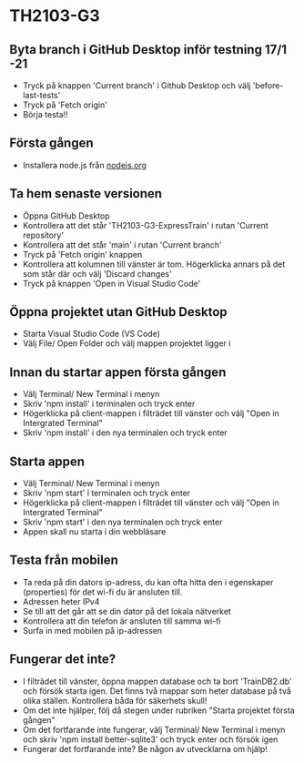 # TH2103-G3

## Byta branch i GitHub Desktop inför testning 17/1 -21  
- Tryck på knappen 'Current branch' i Github Desktop och välj 'before-last-tests'  
- Tryck på 'Fetch origin'
- Börja testa!!

## Första gången  
- Installera node.js från [nodejs.org](https://nodejs.org/en/download/)  

## Ta hem senaste versionen  
- Öppna GitHub Desktop  
- Kontrollera att det står 'TH2103-G3-ExpressTrain' i rutan 'Current repository'  
- Kontrollera att det står 'main' i rutan 'Current branch'  
- Tryck på 'Fetch origin' knappen  
- Kontrollera att kolumnen till vänster är tom. Högerklicka annars på det som står där och välj 'Discard changes'  
- Tryck på knappen 'Open in Visual Studio Code'  

## Öppna projektet utan GitHub Desktop  
- Starta Visual Studio Code (VS Code)  
- Välj File/ Open Folder och välj mappen projektet ligger i  

## Innan du startar appen första gången
- Välj Terminal/ New Terminal i menyn  
- Skriv 'npm install' i terminalen och tryck enter  
- Högerklicka på client-mappen i filträdet till vänster och välj "Open in Intergrated Terminal"  
- Skriv 'npm install' i den nya terminalen och tryck enter  

## Starta appen
- Välj Terminal/ New Terminal i menyn  
- Skriv 'npm start' i terminalen och tryck enter  
- Högerklicka på client-mappen i filträdet till vänster och välj "Open in Intergrated Terminal"  
- Skriv 'npm start' i den nya terminalen och tryck enter  
- Appen skall nu starta i din webbläsare  

## Testa från mobilen  
- Ta reda på din dators ip-adress, du kan ofta hitta den i egenskaper (properties) för det wi-fi du är ansluten till.  
- Adressen heter IPv4  
- Se till att det går att se din dator på det lokala nätverket  
- Kontrollera att din telefon är ansluten till samma wi-fi  
- Surfa in med mobilen på ip-adressen  

## Fungerar det inte?  
- I filträdet till vänster, öppna mappen database och ta bort 'TrainDB2.db' och försök starta igen. Det finns två mappar som heter database på två olika ställen. Kontrollera båda för säkerhets skull!  
- Om det inte hjälper, följ då stegen under rubriken "Starta projektet första gången"  
- Om det fortfarande inte fungerar, välj Terminal/ New Terminal i menyn och skriv 'npm install better-sqlite3' och tryck enter och försök igen  
- Fungerar det fortfarande inte? Be någon av utvecklarna om hjälp!  
